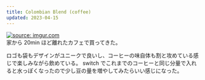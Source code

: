 ```yaml
---
title: Colombian Blend (coffee)
updated: 2023-04-15
---
```


<a href="https://imgur.com/bL77Tu4"><img src="https://i.imgur.com/bL77Tu4.jpg" title="source: imgur.com" /></a>  
家から 20min ほど離れたカフェで買ってきた。

ロゴも袋もデザインがユニークで良いし、コーヒーの味自体も割と攻めている感じで楽しみながら飲めている。
switch でこれまでのコーヒーと同じ分量で入れると水っぽくなったので少し豆の量を増やしてみたらいい感じになった。
